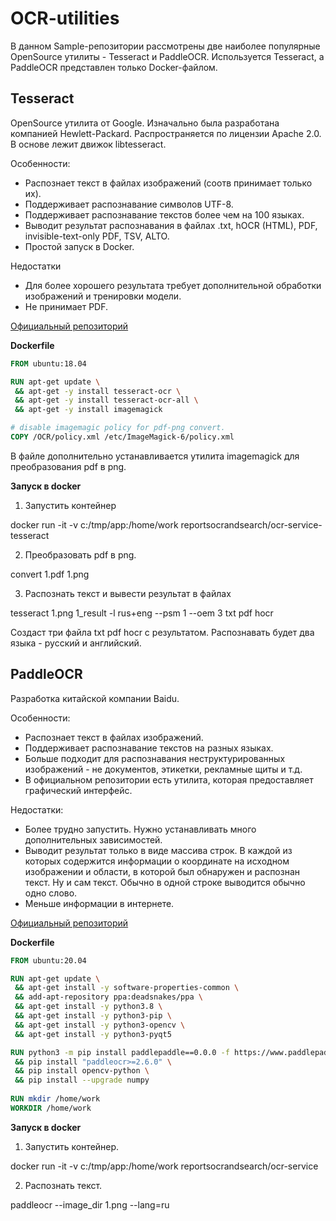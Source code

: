 # OCR-utilities
В данном Sample-репозитории рассмотрены две наиболее популярные OpenSource утилиты - Tesseract и PaddleOCR. Используется Tesseract, а PaddleOCR представлен только Docker-файлом.

## Tesseract

OpenSource утилита от Google. Изначально была разработана компанией Hewlett-Packard. Распространяется по лицензии Apache 2.0. В основе лежит движок libtesseract.

Особенности:

- Распознает текст в файлах изображений (соотв принимает только их).
- Поддерживает распознавание символов UTF-8.
- Поддерживает распознавание текстов более чем на 100 языках.
- Выводит результат распознавания в файлах .txt, hOCR (HTML), PDF, invisible-text-only PDF, TSV, ALTO.
- Простой запуск в Docker.

Недостатки

- Для более хорошего результата требует дополнительной обработки изображений и тренировки модели.
- Не принимает PDF.

[Официальный репозиторий](https://github.com/tesseract-ocr/tesseract) 

**Dockerfile**

```dockerfile
FROM ubuntu:18.04

RUN apt-get update \
 && apt-get -y install tesseract-ocr \
 && apt-get -y install tesseract-ocr-all \
 && apt-get -y install imagemagick

# disable imagemagic policy for pdf-png convert.
COPY /OCR/policy.xml /etc/ImageMagick-6/policy.xml
```

В файле дополнительно устанавливается утилита imagemagick для преобразования pdf в png.

**Запуск в docker**

1) Запустить контейнер

docker run -it -v c:/tmp/app:/home/work reportsocrandsearch/ocr-service-tesseract

2) Преобразовать pdf в png.

convert 1.pdf 1.png

3) Распознать текст и вывести результат в файлах

tesseract 1.png 1_result -l rus+eng --psm 1 --oem 3 txt pdf hocr

Создаст три файла txt pdf hocr с результатом. Распознавать будет два языка - русский и английский.

## PaddleOCR

Разработка китайской компании Baidu.

Особенности:

- Распознает текст в файлах изображений.
- Поддерживает распознавание текстов на разных языках.
- Больше подходит для распознавания неструктурированных изображений - не документов, этикетки, рекламные щиты и т.д.
- В официальном репозитории есть утилита, которая предоставляет графический интерфейс.

Недостатки:

- Более трудно запустить. Нужно устанавливать много дополнительных зависимостей.
- Выводит результат только в виде массива строк. В каждой из которых содержится информации о координате на исходном изображении и области, в которой был обнаружен и распознан текст. Ну и сам текст. Обычно в одной строке выводится обычно одно слово.
- Меньше информации в интернете.

[Официальный репозиторий](https://github.com/PaddlePaddle/PaddleOCR)

**Dockerfile**

```dockerfile
FROM ubuntu:20.04

RUN apt-get update \
 && apt-get install -y software-properties-common \
 && add-apt-repository ppa:deadsnakes/ppa \
 && apt-get install -y python3.8 \
 && apt-get install -y python3-pip \
 && apt-get install -y python3-opencv \
 && apt-get install -y python3-pyqt5

RUN python3 -m pip install paddlepaddle==0.0.0 -f https://www.paddlepaddle.org.cn/whl/linux/cpu-mkl/develop.html \
 && pip install "paddleocr>=2.6.0" \
 && pip install opencv-python \
 && pip install --upgrade numpy
 
RUN mkdir /home/work
WORKDIR /home/work
```

**Запуск в docker**

1) Запустить контейнер.

docker run -it -v c:/tmp/app:/home/work reportsocrandsearch/ocr-service

2) Распознать текст.

paddleocr --image_dir 1.png --lang=ru